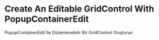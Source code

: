 # Create An Editable GridControl With PopupContainerEdit
PopupContainerEdit İle Düzenlenebilir Bir GridControl Oluşturun
